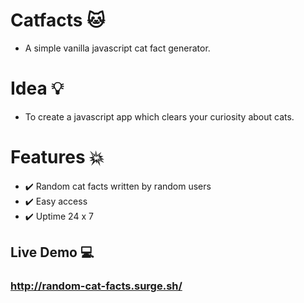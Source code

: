 # Catfacts :cat:
- A simple vanilla javascript cat fact generator.

# Idea :bulb:
- To create a javascript app which clears your curiosity about cats.

# Features :boom:
- :heavy_check_mark: Random cat facts written by random users
- :heavy_check_mark: Easy access 
- :heavy_check_mark: Uptime 24 x 7

## Live Demo :computer:
### http://random-cat-facts.surge.sh/
